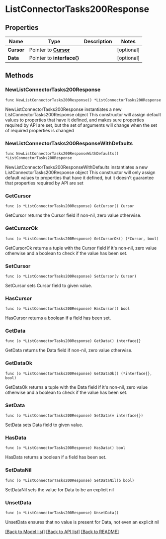 # ListConnectorTasks200Response

## Properties

Name | Type | Description | Notes
------------ | ------------- | ------------- | -------------
**Cursor** | Pointer to [**Cursor**](Cursor.md) |  | [optional] 
**Data** | Pointer to **interface{}** |  | [optional] 

## Methods

### NewListConnectorTasks200Response

`func NewListConnectorTasks200Response() *ListConnectorTasks200Response`

NewListConnectorTasks200Response instantiates a new ListConnectorTasks200Response object
This constructor will assign default values to properties that have it defined,
and makes sure properties required by API are set, but the set of arguments
will change when the set of required properties is changed

### NewListConnectorTasks200ResponseWithDefaults

`func NewListConnectorTasks200ResponseWithDefaults() *ListConnectorTasks200Response`

NewListConnectorTasks200ResponseWithDefaults instantiates a new ListConnectorTasks200Response object
This constructor will only assign default values to properties that have it defined,
but it doesn't guarantee that properties required by API are set

### GetCursor

`func (o *ListConnectorTasks200Response) GetCursor() Cursor`

GetCursor returns the Cursor field if non-nil, zero value otherwise.

### GetCursorOk

`func (o *ListConnectorTasks200Response) GetCursorOk() (*Cursor, bool)`

GetCursorOk returns a tuple with the Cursor field if it's non-nil, zero value otherwise
and a boolean to check if the value has been set.

### SetCursor

`func (o *ListConnectorTasks200Response) SetCursor(v Cursor)`

SetCursor sets Cursor field to given value.

### HasCursor

`func (o *ListConnectorTasks200Response) HasCursor() bool`

HasCursor returns a boolean if a field has been set.

### GetData

`func (o *ListConnectorTasks200Response) GetData() interface{}`

GetData returns the Data field if non-nil, zero value otherwise.

### GetDataOk

`func (o *ListConnectorTasks200Response) GetDataOk() (*interface{}, bool)`

GetDataOk returns a tuple with the Data field if it's non-nil, zero value otherwise
and a boolean to check if the value has been set.

### SetData

`func (o *ListConnectorTasks200Response) SetData(v interface{})`

SetData sets Data field to given value.

### HasData

`func (o *ListConnectorTasks200Response) HasData() bool`

HasData returns a boolean if a field has been set.

### SetDataNil

`func (o *ListConnectorTasks200Response) SetDataNil(b bool)`

 SetDataNil sets the value for Data to be an explicit nil

### UnsetData
`func (o *ListConnectorTasks200Response) UnsetData()`

UnsetData ensures that no value is present for Data, not even an explicit nil

[[Back to Model list]](../README.md#documentation-for-models) [[Back to API list]](../README.md#documentation-for-api-endpoints) [[Back to README]](../README.md)


